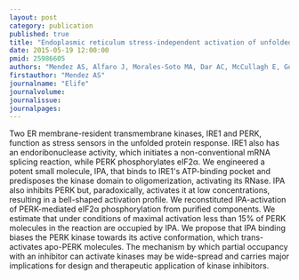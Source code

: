 ```yaml
---
layout: post
category: publication
published: true
title: "Endoplasmic reticulum stress-independent activation of unfolded protein response kinases by a small molecule ATP-mimic."
date: 2015-05-19 12:00:00
pmid: 25986605
authors: "Mendez AS, Alfaro J, Morales-Soto MA, Dar AC, McCullagh E, Gotthardt K, Li H, Acosta-Alvear D, Sidrauski C, Korennykh AV, Bernales S, Shokat KM, Walter P"
firstauthor: "Mendez AS"
journalname: "Elife"
journalvolume: 
journalissue: 
journalpages: 
---
```


Two ER membrane-resident transmembrane kinases, IRE1 and PERK, function as stress sensors in the unfolded protein response. IRE1 also has an endoribonuclease activity, which initiates a non-conventional mRNA splicing reaction, while PERK phosphorylates eIF2α. We engineered a potent small molecule, IPA, that binds to IRE1's ATP-binding pocket and predisposes the kinase domain to oligomerization, activating its RNase. IPA also inhibits PERK but, paradoxically, activates it at low concentrations, resulting in a bell-shaped activation profile. We reconstituted IPA-activation of PERK-mediated eIF2α phosphorylation from purified components. We estimate that under conditions of maximal activation less than 15% of PERK molecules in the reaction are occupied by IPA. We propose that IPA binding biases the PERK kinase towards its active conformation, which trans-activates apo-PERK molecules. The mechanism by which partial occupancy with an inhibitor can activate kinases may be wide-spread and carries major implications for design and therapeutic application of kinase inhibitors.

